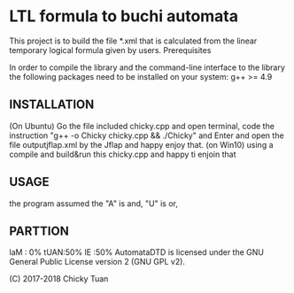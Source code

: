 LTL formula to buchi automata
=============================
This project is to build the file *.xml that is calculated from the
linear temporary logical formula given by users.
Prerequisites

In order to compile the library and the command-line interface to the library the following packages need to be installed on your system:
g++ >= 4.9

INSTALLATION
------------
(On Ubuntu)
Go the file included chicky.cpp and open terminal, code the instruction
"g++ -o Chicky chicky.cpp && ./Chicky" and Enter and open the file
outputjflap.xml by the Jflap and happy enjoy that.
(on Win10)
using a compile and build&run this chicky.cpp and happy ti enjoin that

USAGE
-----
the program assumed the "A" is and, "U" is or, 

PARTTION
--------
laM : 0%
tUAN:50%
lE  :50%
AutomataDTD is licensed under the GNU General Public License version 2 (GNU GPL v2).

(C) 2017-2018 Chicky Tuan
